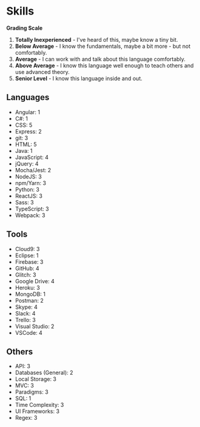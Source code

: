 # Skills

**Grading Scale**

1. **Totally Inexperienced** - I've heard of this, maybe know a tiny bit.
2. **Below Average** - I know the fundamentals, maybe a bit more - but not comfortably.
3. **Average** - I can work with and talk about this language comfortably.
4. **Above Average** - I know this language well enough to teach others and use advanced theory.
5. **Senior Level** - I know this language inside and out.

## Languages

* Angular: 1
* C#: 1
* CSS: 5
* Express: 2
* git: 3
* HTML: 5
* Java: 1
* JavaScript: 4
* jQuery: 4
* Mocha/Jest: 2
* NodeJS: 3
* npm/Yarn: 3
* Python: 3
* ReactJS: 3
* Sass: 3
* TypeScript: 3
* Webpack: 3

## Tools

* Cloud9: 3
* Eclipse: 1
* Firebase: 3
* GitHub: 4
* Glitch: 3
* Google Drive: 4
* Heroku: 3
* MongoDB: 1
* Postman: 2
* Skype: 4
* Slack: 4
* Trello: 3
* Visual Studio: 2
* VSCode: 4

## Others

* API: 3
* Databases (General): 2
* Local Storage: 3
* MVC: 3
* Paradigms: 3
* SQL: 1
* Time Complexity: 3
* UI Frameworks: 3
* Regex: 3
